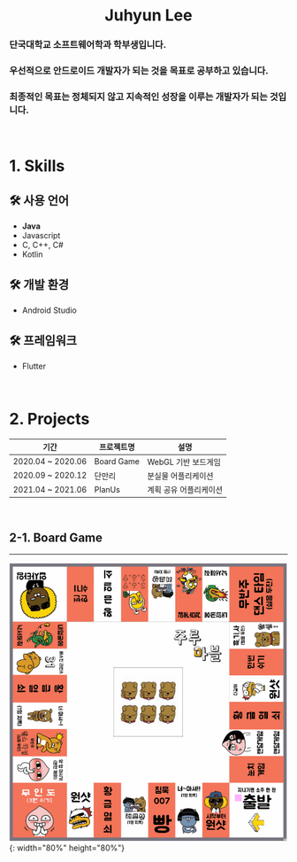 # <center>Juhyun Lee</center>
### 단국대학교 소프트웨어학과 학부생입니다.
### 우선적으로 안드로이드 개발자가 되는 것을 목표로 공부하고 있습니다.
### 최종적인 목표는 정체되지 않고 지속적인 성장을 이루는 개발자가 되는 것입니다.
<br>

# 1. Skills
## 🛠 사용 언어
 - **Java**
 - Javascript
 - C, C++, C#
 - Kotlin

## 🛠 개발 환경
 - Android Studio

## 🛠 프레임워크
 - Flutter
<br>

# 2. Projects
|기간|프로젝트명|설명|
|------|-----|--|
|2020.04 ~ 2020.06|Board Game|WebGL 기반 보드게임|
|2020.09 ~ 2020.12|단만리|분실물 어플리케이션|
|2021.04 ~ 2021.06|PlanUs|계획 공유 어플리케이션|
<br>

## 2-1. Board Game
------
![image1](./resources/BoardGame.gif){: width="80%" height="80%"}


